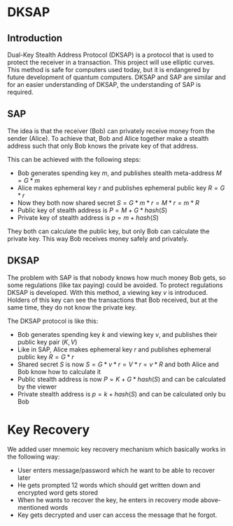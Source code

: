 # DKSAP

## Introduction

Dual-Key Stealth Address Protocol (DKSAP) is a protocol that is used to protect the receiver in a transaction. This project will use elliptic curves. This method is safe for computers used today, but it is endangered by future development of quantum computers. DKSAP and SAP are similar and for an easier understanding of DKSAP, the understanding of SAP is required. 

## SAP

The idea is that the receiver (Bob) can privately receive money from the sender (Alice). To achieve that, Bob and Alice together make a stealth address such that only Bob knows the private key of that address.

This can be achieved with the following steps:

- Bob generates spending key $m$, and publishes stealth meta-address $M = G*m$
- Alice makes ephemeral key $r$ and publishes ephemeral public key $R = G*r$
- Now they both now shared secret $S = G*m*r = M*r = m*R$
- Public key of stealth address is $P = M + G*hash(S)$
- Private key of stealth address is $p = m + hash(S)$

They both can calculate the public key, but only Bob can calculate the private key. This way Bob receives money safely and privately.

## DKSAP

The problem with SAP is that nobody knows how much money Bob gets, so some regulations (like tax paying) could be avoided. To protect regulations DKSAP is developed. With this method, a viewing key $v$ is introduced. Holders of this key can see the transactions that Bob received, but at the same time, they do not know the private key.

The DKSAP protocol is like this:

- Bob generates spending key $k$ and viewing key $v$, and publishes their public key pair $(K, V)$
- Like in SAP, Alice makes ephemeral key $r$ and publishes ephemeral public key $R = G*r$
- Shared secret $S$ is now $S = G*v*r = V*r = v*R$ and both Alice and Bob know how to calculate it
- Public stealth address is now $P = K + G*hash(S)$ and can be calculated by the viewer
- Private stealth address is $p = k + hash(S)$ and can be calculated only bu Bob


# Key Recovery

We added user mnemoic key recovery mechanism which basically works in the following way:
- User enters message/password which he want to be able to recover later
- He gets prompted 12 words which should get written down and encrypted word gets stored
- When he wants to recover the key, he enters in recovery mode above-mentioned words
- Key gets decrypted and user can access the message that he forgot.
